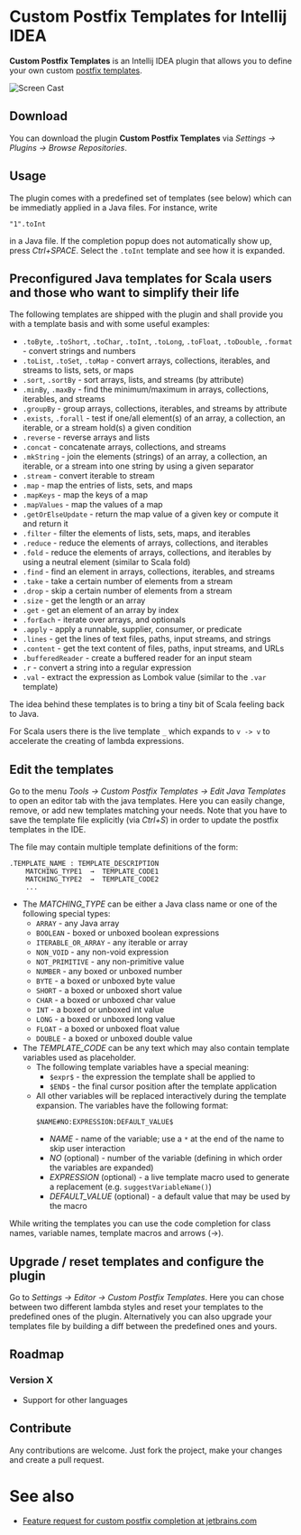 # Custom Postfix Templates for Intellij IDEA

**Custom Postfix Templates** is an Intellij IDEA plugin that allows you to define your own custom [postfix templates](https://blog.jetbrains.com/idea/2014/03/postfix-completion/).

![Screen Cast](https://github.com/xylo/intellij-postfix-templates/blob/master/videos/vid1/vid1.png)

## Download

You can download the plugin **Custom Postfix Templates** via *Settings → Plugins → Browse Repositories*.

## Usage

The plugin comes with a predefined set of templates (see below) which can be immediatly applied in a Java files.
For instance, write 

    "1".toInt
    
in a Java file.  If the completion popup does not automatically show up, press *Ctrl+SPACE*.
Select the `.toInt` template and see how it is expanded.

## Preconfigured Java templates for Scala users and those who want to simplify their life

The following templates are shipped with the plugin and shall provide you with a template basis and with some useful examples:
* `.toByte`, `.toShort`, `.toChar`, `.toInt`, `.toLong`, `.toFloat`, `.toDouble`, `.format` - convert strings and numbers
* `.toList`, `.toSet`, `.toMap` - convert arrays, collections, iterables, and streams to lists, sets, or maps
* `.sort`, `.sortBy` - sort arrays, lists, and streams (by attribute)
* `.minBy`, `.maxBy` - find the minimum/maximum in arrays, collections, iterables, and streams 
* `.groupBy` - group arrays, collections, iterables, and streams by attribute
* `.exists`, `.forall` - test if one/all element(s) of an array, a collection, an iterable, or a stream hold(s) a given condition
* `.reverse` - reverse arrays and lists
* `.concat` - concatenate arrays, collections, and streams
* `.mkString` - join the elements (strings) of an array, a collection, an iterable, or a stream into one string by using a given separator
* `.stream` - convert iterable to stream
* `.map` - map the entries of lists, sets, and maps
* `.mapKeys` - map the keys of a map
* `.mapValues` - map the values of a map
* `.getOrElseUpdate` - return the map value of a given key or compute it and return it
* `.filter` - filter the elements of lists, sets, maps, and iterables
* `.reduce` - reduce the elements of arrays, collections, and iterables
* `.fold` - reduce the elements of arrays, collections, and iterables by using a neutral element (similar to Scala fold)
* `.find` - find an element in arrays, collections, iterables, and streams
* `.take` - take a certain number of elements from a stream
* `.drop` - skip a certain number of elements from a stream
* `.size` - get the length or an array
* `.get` - get an element of an array by index
* `.forEach` - iterate over arrays, and optionals
* `.apply` - apply a runnable, supplier, consumer, or predicate
* `.lines` - get the lines of text files, paths, input streams, and strings
* `.content` - get the text content of files, paths, input streams, and URLs
* `.bufferedReader` - create a buffered reader for an input steam
* `.r` - convert a string into a regular expression
* `.val` - extract the expression as Lombok value (similar to the `.var` template)

The idea behind these templates is to bring a tiny bit of Scala feeling back to Java.

For Scala users there is the live template `_` which expands to `v -> v` to accelerate the creating of lambda expressions.

## Edit the templates

Go to the menu *Tools → Custom Postfix Templates → Edit Java Templates* to open an editor tab with the java templates.
Here you can easily change, remove, or add new templates matching your needs.
Note that you have to save the template file explicitly (via *Ctrl+S*) in order to update the postfix templates in the IDE.

The file may contain multiple template definitions of the form:
```
.TEMPLATE_NAME : TEMPLATE_DESCRIPTION
    MATCHING_TYPE1  →  TEMPLATE_CODE1
    MATCHING_TYPE2  →  TEMPLATE_CODE2
    ...
```
* The *MATCHING_TYPE* can be either a Java class name or one of the following special types:
  * `ARRAY` - any Java array
  * `BOOLEAN` - boxed or unboxed boolean expressions
  * `ITERABLE_OR_ARRAY` - any iterable or array
  * `NON_VOID` - any non-void expression
  * `NOT_PRIMITIVE` - any non-primitive value
  * `NUMBER` - any boxed or unboxed number
  * `BYTE` - a boxed or unboxed byte value
  * `SHORT` - a boxed or unboxed short value
  * `CHAR` - a boxed or unboxed char value
  * `INT` - a boxed or unboxed int value
  * `LONG` - a boxed or unboxed long value
  * `FLOAT` - a boxed or unboxed float value
  * `DOUBLE` - a boxed or unboxed double value
* The *TEMPLATE_CODE* can be any text which may also contain template variables used as placeholder.
  * The following template variables have a special meaning:
    * `$expr$` - the expression the template shall be applied to
    * `$END$` - the final cursor position after the template application
  * All other variables will be replaced interactively during the template expansion.
    The variables have the following format:
    ```
    $NAME#NO:EXPRESSION:DEFAULT_VALUE$
    ```
    * *NAME* - name of the variable; use a `*` at the end of the name to skip user interaction
    * *NO* (optional) - number of the variable (defining in which order the variables are expanded)
    * *EXPRESSION* (optional) - a live template macro used to generate a replacement (e.g. `suggestVariableName()`)
    * *DEFAULT_VALUE* (optional) - a default value that may be used by the macro

While writing the templates you can use the code completion for class names, variable names, template macros and arrows (→).

## Upgrade / reset templates and configure the plugin

Go to *Settings → Editor → Custom Postfix Templates*.  Here you can chose between two different lambda styles and reset your templates to the predefined ones of the plugin.  Alternatively you can also upgrade your templates file by building a diff between the predefined ones and yours.

## Roadmap

### Version X

* Support for other languages

## Contribute

Any contributions are welcome.  Just fork the project, make your changes and create a pull request.

# See also
* [Feature request for custom postfix completion at jetbrains.com](https://youtrack.jetbrains.com/issue/IDEA-122443)
